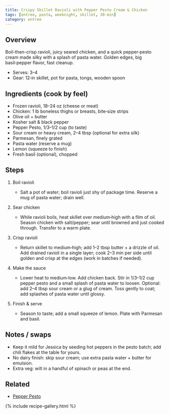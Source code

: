 ```yaml
---
title: Crispy Skillet Ravioli with Pepper Pesto Cream & Chicken
tags: [entree, pasta, weeknight, skillet, 30-min]
category: entree
---
```


## Overview
Boil-then-crisp ravioli, juicy seared chicken, and a quick pepper‑pesto cream made silky with a splash of pasta water. Golden edges, big basil‑pepper flavor, fast cleanup.
- Serves: 3–4
- Gear: 12‑in skillet, pot for pasta, tongs, wooden spoon

## Ingredients (cook by feel)
- Frozen ravioli, 18–24 oz (cheese or meat)
- Chicken: 1 lb boneless thighs or breasts, bite‑size strips
- Olive oil + butter
- Kosher salt & black pepper
- Pepper Pesto, 1/3–1/2 cup (to taste)
- Sour cream or heavy cream, 2–4 tbsp (optional for extra silk)
- Parmesan, finely grated
- Pasta water (reserve a mug)
- Lemon (squeeze to finish)
- Fresh basil (optional), chopped

## Steps
1. Boil ravioli
   - Salt a pot of water; boil ravioli just shy of package time. Reserve a mug of pasta water; drain well.

2. Sear chicken
   - While ravioli boils, heat skillet over medium‑high with a film of oil. Season chicken with salt/pepper; sear until browned and just cooked through. Transfer to a warm plate.

3. Crisp ravioli
   - Return skillet to medium‑high; add 1–2 tbsp butter + a drizzle of oil. Add drained ravioli in a single layer; cook 2–3 min per side until golden and crisp at the edges (work in batches if needed).

4. Make the sauce
   - Lower heat to medium‑low. Add chicken back. Stir in 1/3–1/2 cup pepper pesto and a small splash of pasta water to loosen. Optional: add 2–4 tbsp sour cream or a glug of cream. Toss gently to coat; add splashes of pasta water until glossy.

5. Finish & serve
   - Season to taste; add a small squeeze of lemon. Plate with Parmesan and basil.

## Notes / swaps
- Keep it mild for Jessica by seeding hot peppers in the pesto batch; add chili flakes at the table for yours.
- No dairy finish: skip sour cream; use extra pasta water + butter for emulsion.
- Extra veg: wilt in a handful of spinach or peas at the end.

## Related
- [Pepper Pesto](/good-eats/recipes/basics/pepper_pesto/index/)

{% include recipe-gallery.html %}
